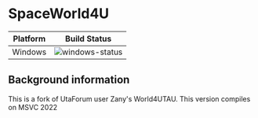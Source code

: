 # SpaceWorld4U

| Platform | Build Status |
| ----------- | ----------- |
| Windows | ![windows-status](https://github.com/LovelyA72/SpaceWorld/actions/workflows/msbuild.yml/badge.svg)  | 

## Background information
This is a fork of UtaForum user Zany's World4UTAU.
This version compiles on MSVC 2022
